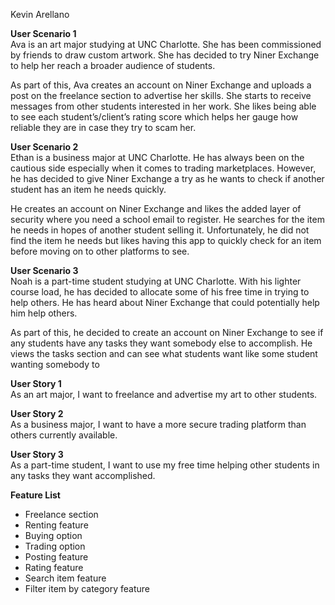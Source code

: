 Kevin Arellano

**User Scenario 1**  
Ava is an art major studying at UNC Charlotte. She has been commissioned by friends to draw custom artwork. She has decided to try Niner Exchange to help her reach a broader audience of students.  
   
As part of this, Ava creates an account on Niner Exchange and uploads a post on the freelance section to advertise her skills. She starts to receive messages from other students interested in her work. She likes being able to see each student’s/client’s rating score which helps her gauge how reliable they are in case they try to scam her.  
   
**User Scenario 2**   
Ethan is a business major at UNC Charlotte. He has always been on the cautious side especially when it comes to trading marketplaces. However, he has decided to give Niner Exchange a try as he wants to check if another student has an item he needs quickly.  
   
He creates an account on Niner Exchange and likes the added layer of security where you need a school email to register. He searches for the item he needs in hopes of another student selling it. Unfortunately, he did not find the item he needs but likes having this app to quickly check for an item before moving on to other platforms to see.  
   
**User Scenario 3**  
Noah is a part-time student studying at UNC Charlotte. With his lighter course load, he has decided to allocate some of his free time in trying to help others. He has heard about Niner Exchange that could potentially help him help others.  
   
As part of this, he decided to create an account on Niner Exchange to see if any students have any tasks they want somebody else to accomplish. He views the tasks section and can see what students want like some student wanting somebody to  
   
**User Story 1**  
As an art major, I want to freelance and advertise my art to other students.  
   
**User Story 2**  
As a business major, I want to have a more secure trading platform than others currently available.  
   
**User Story 3**  
As a part-time student, I want to use my free time helping other students in any tasks they want accomplished.

**Feature List**

* Freelance section  
* Renting feature  
* Buying option  
* Trading option  
* Posting feature  
* Rating feature  
* Search item feature  
* Filter item by category feature

   
